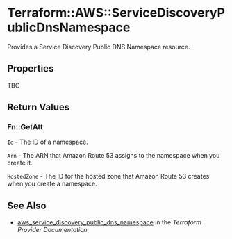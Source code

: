 # Terraform::AWS::ServiceDiscoveryPublicDnsNamespace

Provides a Service Discovery Public DNS Namespace resource.

## Properties

TBC

## Return Values

### Fn::GetAtt

`Id` - The ID of a namespace.

`Arn` - The ARN that Amazon Route 53 assigns to the namespace when you create it.

`HostedZone` - The ID for the hosted zone that Amazon Route 53 creates when you create a namespace.

## See Also

* [aws_service_discovery_public_dns_namespace](https://www.terraform.io/docs/providers/aws/r/service_discovery_public_dns_namespace.html) in the _Terraform Provider Documentation_